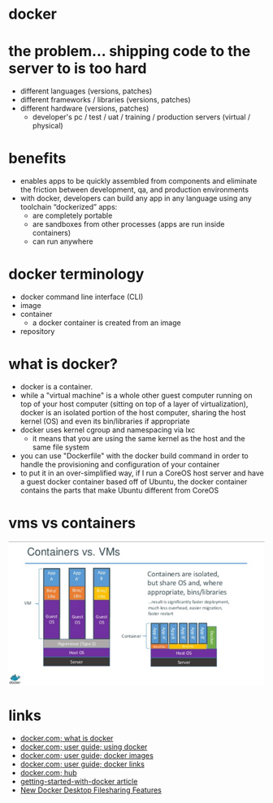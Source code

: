 # docker


# the problem... shipping code to the server to is too hard
* different languages (versions, patches)
* different frameworks / libraries (versions, patches)
* different hardware (versions, patches)
  * developer's pc / test / uat / training / production servers (virtual / physical)


# benefits
* enables apps to be quickly assembled from components and eliminate the friction between development, qa, and production environments
* with docker, developers can build any app in any language using any toolchain 
“dockerized” apps:
  * are completely portable
  * are sandboxes from other processes (apps are run inside containers)
  * can run anywhere


# docker terminology
* docker command line interface (CLI)
* image
* container
  * a docker container is created from an image
* repository


# what is docker?
* docker is a container.
* while a "virtual machine" is a whole other guest computer running on top of your host computer (sitting on top of a layer of virtualization), docker is an isolated portion of the host computer, sharing the host kernel (OS) and even its bin/libraries if appropriate
* docker uses kernel cgroup and namespacing via lxc
  * it means that you are using the same kernel as the host and the same file system
* you can use "Dockerfile" with the docker build command in order to handle the provisioning and configuration of your container
* to put it in an over-simplified way, if I run a CoreOS host server and have a guest docker container based off of Ubuntu, the docker container contains the parts that make Ubuntu different from CoreOS


# vms vs containers
![vms vs containers](differences.png "vms vs containers")


# links
* [docker.com; what is docker](http://www.docker.com/whatisdocker/)
* [docker.com; user guide; using docker](https://docs.docker.com/userguide/usingdocker/)
* [docker.com; user guide; docker images](https://docs.docker.com/userguide/dockerimages/)
* [docker.com; user guide; docker links](https://docs.docker.com/userguide/dockerlinks/)
* [docker.com; hub](https://hub.docker.com/)
* [getting-started-with-docker article](https://serversforhackers.com/getting-started-with-docker)
* [New Docker Desktop Filesharing Features](https://youtu.be/gyddZyc8r48)

